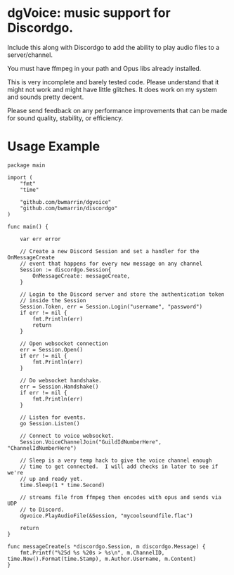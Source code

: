 # dgVoice: music support for Discordgo.

Include this along with Discordgo to add the ability to play audio files
to a server/channel.

You must have ffmpeg in your path and Opus libs already installed.

This is very incomplete and barely tested code.  Please understand that it
might not work and might have little glitches.  It does work on my system and
sounds pretty decent.

Please send feedback on any performance improvements that can be made for 
sound quality, stability, or efficiency.


# Usage Example
```
package main

import (
	"fmt"
	"time"

	"github.com/bwmarrin/dgvoice"
	"github.com/bwmarrin/discordgo"
)

func main() {

	var err error

	// Create a new Discord Session and set a handler for the OnMessageCreate
	// event that happens for every new message on any channel
	Session := discordgo.Session{
		OnMessageCreate: messageCreate,
	}

	// Login to the Discord server and store the authentication token
	// inside the Session
	Session.Token, err = Session.Login("username", "password")
	if err != nil {
		fmt.Println(err)
		return
	}

	// Open websocket connection
	err = Session.Open()
	if err != nil {
		fmt.Println(err)
	}

	// Do websocket handshake.
	err = Session.Handshake()
	if err != nil {
		fmt.Println(err)
	}

	// Listen for events.
	go Session.Listen()

	// Connect to voice websocket.
	Session.VoiceChannelJoin("GuildIdNumberHere", "ChannelIdNumberHere")

	// Sleep is a very temp hack to give the voice channel enough
	// time to get connected.  I will add checks in later to see if we're
	// up and ready yet.
	time.Sleep(1 * time.Second)

	// streams file from ffmpeg then encodes with opus and sends via UDP
	// to Discord.
	dgvoice.PlayAudioFile(&Session, "mycoolsoundfile.flac")

	return
}

func messageCreate(s *discordgo.Session, m discordgo.Message) {
	fmt.Printf("%25d %s %20s > %s\n", m.ChannelID, time.Now().Format(time.Stamp), m.Author.Username, m.Content)
}
```

